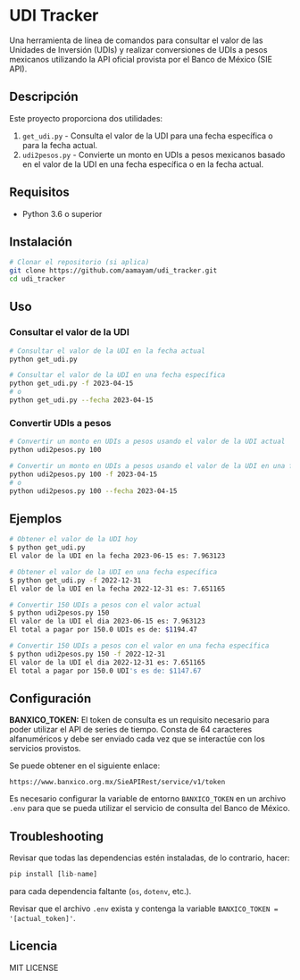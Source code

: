 # UDI Tracker

Una herramienta de línea de comandos para consultar el valor de las Unidades de Inversión (UDIs) y realizar conversiones de UDIs a pesos mexicanos utilizando la API oficial provista por el Banco de México (SIE API).

## Descripción

Este proyecto proporciona dos utilidades:

1. `get_udi.py` - Consulta el valor de la UDI para una fecha específica o para la fecha actual.
2. `udi2pesos.py` - Convierte un monto en UDIs a pesos mexicanos basado en el valor de la UDI en una fecha específica o en la fecha actual.


## Requisitos

- Python 3.6 o superior

## Instalación

```bash
# Clonar el repositorio (si aplica)
git clone https://github.com/aamayam/udi_tracker.git
cd udi_tracker
```

## Uso

### Consultar el valor de la UDI

```bash
# Consultar el valor de la UDI en la fecha actual
python get_udi.py

# Consultar el valor de la UDI en una fecha específica
python get_udi.py -f 2023-04-15
# o
python get_udi.py --fecha 2023-04-15
```

### Convertir UDIs a pesos

```bash
# Convertir un monto en UDIs a pesos usando el valor de la UDI actual
python udi2pesos.py 100

# Convertir un monto en UDIs a pesos usando el valor de la UDI en una fecha específica
python udi2pesos.py 100 -f 2023-04-15
# o
python udi2pesos.py 100 --fecha 2023-04-15
```

## Ejemplos

```bash
# Obtener el valor de la UDI hoy
$ python get_udi.py
El valor de la UDI en la fecha 2023-06-15 es: 7.963123

# Obtener el valor de la UDI en una fecha específica
$ python get_udi.py -f 2022-12-31
El valor de la UDI en la fecha 2022-12-31 es: 7.651165

# Convertir 150 UDIs a pesos con el valor actual
$ python udi2pesos.py 150
El valor de la UDI el dia 2023-06-15 es: 7.963123
El total a pagar por 150.0 UDIs es de: $1194.47

# Convertir 150 UDIs a pesos con el valor en una fecha específica
$ python udi2pesos.py 150 -f 2022-12-31
El valor de la UDI el dia 2022-12-31 es: 7.651165
El total a pagar por 150.0 UDI's es de: $1147.67
```

## Configuración

**BANXICO_TOKEN:** El token de consulta es un requisito necesario para poder utilizar el API de series de tiempo. Consta de 64 caracteres alfanuméricos y debe ser enviado cada vez que se interactúe con los servicios provistos.

Se puede obtener en el siguiente enlace: 
```
https://www.banxico.org.mx/SieAPIRest/service/v1/token
```

Es necesario configurar la variable de entorno ```BANXICO_TOKEN``` en un archivo ```.env``` para que se pueda utilizar el servicio de consulta del Banco de México.

## Troubleshooting 
Revisar que todas las dependencias estén instaladas, de lo contrario, hacer:
```python
pip install [lib-name]
```

para cada dependencia faltante (```os```, ```dotenv```, etc.).

Revisar que el archivo ```.env``` exista y contenga la variable ```BANXICO_TOKEN = '[actual_token]'```.

## Licencia

MIT LICENSE